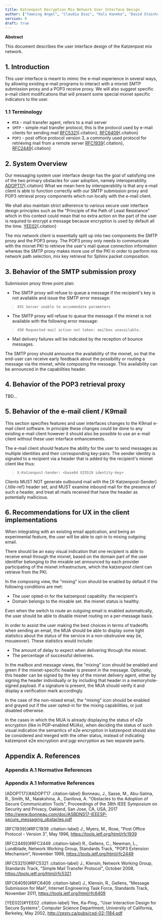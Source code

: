 ```yaml
---
title: Katzenpost Decryption Mix Network User Interface Design
author: ["Yawning Angel", "Claudia Diaz", "Kali Kaneko", "David Stainton"]
version: 0
draft: true
---
```


**Abstract**

This document describes the user interface design of the Katzenpost mix
network.

## 1. Introduction

This user interface is meant to mimic the e-mail experience in several
ways, by allowing existing e-mail programs to interact with a mixnet
SMTP submission proxy and a POP3 receive proxy. We will also suggest
specific e-mail client modifications that will present some special
mixnet specific indicators to the user.

### 1.1 Terminology

- `MTA` - mail transfer agent, refers to a mail server
- `SMTP` - simple mail transfer protocol, this is the protocol used by e-mail clients for sending mail [RFC5321](#RFC5321){.citation}, [RFC6409](#RFC6409){.citation}
- `POP3` - post office protocol version 3, a commonly used protocol for retrieving mail from a remote server [RFC1939](#RFC1939){.citation}, [RFC2449](#RFC2449){.citation}

## 2. System Overview

Our messaging system user interface design has the goal of satisfying
one of the two primary obstacles for user adoption, namely
interoperability. [ADOPT17](#ADOPT17){.citation} What we mean here
by interoperability is that any e-mail client is able to function
correctly with our SMTP submission proxy and POP3 retrieval proxy
components which run locally with the e-mail client.

We shall also maintain strict adherence to various secure user
interface design principles such as the "Principle of the Path of
Least Resistance" which in this context could mean that no extra
action on the part of the user is required to encrypt a message
because encryption is used by default all the time.
[YEE02](#YEE02){.citation}

The mix network client is essentially split up into two components the
SMTP proxy and the POP3 proxy. The POP3 proxy only needs to
communicate with the mixnet PKI to retrieve the user\'s mail queue
connection information whereas the SMTP proxy makes more use of the
PKI in order to perform mix network path selection, mix key retrieval
for Sphinx packet composition.

## 3. Behavior of the SMTP submission proxy

Submission proxy three point plan:

- The SMTP proxy will refuse to queue a message if the recipient's key is not available and issue the SMTP error message:

> `455 Server unable to accommodate parameters`

- The SMTP proxy will refuse to queue the message if the mixnet is not available with the following error message:

> `450 Requested mail action not taken: mailbox unavailable.`

- Mail delivery failures will be indicated by the reception of bounce messages.

The SMTP proxy should announce the availability of the mixnet, so
that the end-user can receive early feedback about the possibility or
routing a message via the mixnet, while composing the message. This
availability can be announced in the capabilities header.

## 4. Behavior of the POP3 retrieval proxy

TBD...

## 5. Behavior of the e-mail client / K9mail

This section specifies features and user interfaces changes to the
K9mail e-mail client software. In principle these changes could be
done to any existing e-mail client however it should also be possible
to use an e-mail client without these user interface enhancements.

The e-mail client should feature the ability for the user to send
messages as multiple identities and their corresponding key-pairs. The
sender identity is signaled to a recipient via a header that is added
by the recipient's mixnet client like thus:

> `X-Katzenpost-Sender: <base64 X25519 identity-key>`

Clients MUST NOT generate outbound mail with the
[X-Katzenpost-Sender]{.title-ref} header set, and MUST examine inbound
mail for the presence of such a header, and treat all mails received
that have the header as potentially mallicious.

## 6. Recommendations for UX in the client implementations

When integrating with an existing email application, and being an
experimental feature, the user will be able to opt-in to mixing
outgoing email.

There should be an easy visual indication that one recipient is able
to receive email through the mixnet, based on the domain part of the
user identifier belonging to the mixable set announced by each
provider participating of the mixnet infrastructure, which the
katzenpost client can retrieve from the PKI.

In the composing view, the "mixing" icon should be enabled by
default if the following conditions are met:

- The user opted-in for the katzenpost capability. the recipient's
- Domain belongs to the mixable set. the mixnet status is healthy.

Even when the switch to route an outgoing email is enabled
automatically, the user should be able to disable mixnet routing on a
per-message basis.

In order to assist the user making the best choices in terms of
tradeoffs when sending an email, the MUA should be able to display
some light statistics about the status of the service in a
non-obstrusive way (ie, mouseover). These statistics would include:

- The amount of delay to expect when delivering through the mixnet.
- The percentage of successful deliveries.

In the mailbox and message views, the "mixing" icon should be
enabled and green if the mixnet-specific header is present in the
message. Optionally, this header can be signed by the key of the
mixnet delivery agent, either by signing the header individually or by
including that header in a memoryhole-signed payload. If a signature
is present, the MUA should verify it and display a verification mark
accordingly.

In the case of the non-mixed email, the "mixing" icon should be
enabled and grayed out if the user opted-in for the mixing
capabilities, or just disabled otherwise.

In the cases in which the MUA is already displaying the status of e2e
encryption (like in PGP-enabled MUAs), when deciding the status of
such visual indication the semantics of e2e encryption in katzenpost
should also be considered and merged with the other status, instead of
indicating katzenpost e2e encryption and pgp encryption as two
separate parts.

## Appendix A. References

### Appendix A.1 Normative References

### Appendix A.1 Informative References

[ADOPT17]{#ADOPT17 .citation-label}
Bonneau, J., Sasse, M., Abu-Salma, R., Smith, M., Naiakshina, A., Danilova, A.
"Obstacles to the Adoption of Secure Communication Tools",
Proceedings of the 38th IEEE Symposium on Security and Privacy, Oakland, San Jose, CA, USA,
2017
http://www.jbonneau.com/doc/ASBDNS17-IEEESP-secure_messaging_obstacles.pdf

[RFC1939]{#RFC1939 .citation-label}
J., Myers, M., Rose,
"Post Office Protocol - Version 3",
May 1996, 
https://tools.ietf.org/html/rfc1939

[RFC2449]{#RFC2449 .citation-label}
R., Gellens, C., Newman, L., Lundblade, Network Working Group,
Standards Track,
"POP3 Extension Mechanism",
November 1998,
https://tools.ietf.org/html/rfc2449

[RFC5321]{#RFC5321 .citation-label}
J., Klensin, Network Working Group, Standards Track,
"Simple Mail Transfer Protocol",
October 2008,
https://tools.ietf.org/html/rfc5321

[RFC6409]{#RFC6409 .citation-label}
J., Klensin, R., Gellens,
"Message Submission for Mail",
Internet Engineering Task Force, Standards Track,
November 2011,
https://tools.ietf.org/html/rfc6409

[YEE02]{#YEE02 .citation-label}
Yee, Ka-Ping.,
"User Interaction Design for Secure Systems",
Computer Science Department, University of California, Berkeley,
May 2002,
http://zesty.ca/pubs/csd-02-1184.pdf
